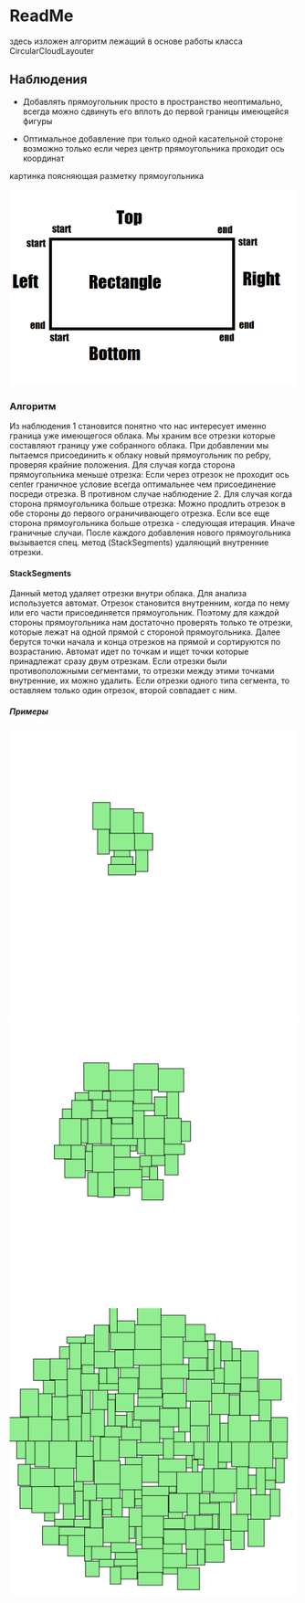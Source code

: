 # ReadMe
здесь изложен алгоритм лежащий в основе работы класса CircularCloudLayouter

## Наблюдения

* Добавлять прямоугольник просто в пространство неоптимально, всегда можно сдвинуть его вплоть до первой границы имеющейся фигуры

* Оптимальное добавление при только одной касательной стороне возможно только если через центр прямоугольника проходит ось координат


картинка поясняющая разметку прямоугольника

![Rectangle](ReadMe.png)


### Алгоритм

Из наблюдения 1 становится понятно что нас интересует именно граница уже имеющегося облака.
Мы храним все отрезки которые составляют границу уже собранного облака. 
При добавлении мы пытаемся присоединить к облаку новый прямоугольник по ребру, проверяя крайние положения.
Для случая когда сторона прямоугольника меньше отрезка:
Если через отрезок не проходит ось center граничное условие всегда оптимальнее чем присоединение посреди отрезка.
В противном случае наблюдение 2.
Для случая когда сторона прямоугольника больше отрезка:
Можно продлить отрезок в обе стороны до первого ограничивающего отрезка.
Если все еще сторона прямоугольника больше отрезка - следующая итерация.
Иначе граничные случаи.
После каждого добавления нового прямоугольника вызывается спец. метод (StackSegments) удаляющий внутренние отрезки.


#### StackSegments

Данный метод удаляет отрезки внутри облака. Для анализа используется автомат. Отрезок становится внутренним, когда по нему или его части присоединяется прямоугольник. Поэтому для каждой стороны прямоугольника нам достаточно проверять только те отрезки, которые лежат на одной прямой с стороной прямоугольника. Далее берутся точки начала и конца отрезков на прямой и сортируются по возрастанию. Автомат идет по точкам и ищет точки которые принадлежат сразу двум отрезкам. Если отрезки были противоположными сегментами, то отрезки между этими точками внутренние, их можно удалить. Если отрезки одного типа сегмента, то оставляем только один отрезок, второй совпадает с ним.

##### Примеры

![Rectangle](picture1.png)
![Rectangle](picture2.png)
![Rectangle](picture3.png)
